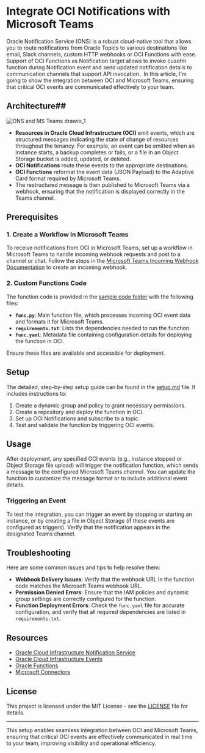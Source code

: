 # Integrate OCI Notifications with Microsoft Teams
Oracle Notification Service (ONS) is a robust cloud-native tool that allows you to route notifications from Oracle Topics to various destinations like email, Slack channels, custom HTTP webhooks or OCI Functions with ease.
Support of OCI Functions as Notification target allows to invoke cusotm function during Notification event and send updated notification details to communication channels that support API invocation. 
In this article, I'm going to show the integration between OCI and Microsoft Teams, ensuring that critical OCI events are communicated effectively to your team.

## Architecture##

![ONS and MS Teams drawio_1](https://github.com/user-attachments/assets/e241e0d3-c255-4101-8d32-4e89a465d41b)

- **Resources in Oracle Cloud Infrastructure (OCI)** emit events, which are structured messages indicating the state of change of resources throughout the tenancy. For example, an event can be emitted when an instance starts, a backup completes or fails, or a file in an Object Storage bucket is added, updated, or deleted.
- **OCI Notifications** route these events to the appropriate destinations.
- **OCI Functions** reformat the event data (JSON Payload) to the Adaptive Card format required by Microsoft Teams.
- The restructured message is then published to Microsoft Teams via a webhook, ensuring that the notification is displayed correctly in the Teams channel.

## Prerequisites

### 1. Create a Workflow in Microsoft Teams

To receive notifications from OCI in Microsoft Teams, set up a workflow in Microsoft Teams to handle incoming webhook requests and post to a channel or chat. Follow the steps in the [Microsoft Teams Incoming Webhook Documentation](https://docs.microsoft.com/microsoftteams/platform/webhooks-and-connectors/how-to/add-incoming-webhook) to create an incoming webhook.

### 2. Custom Functions Code

The function code is provided in the [sample code folder](https://github.com/angeline-hilda/OCI-Notifications/tree/9007f51a4a3a94e9b7b71e33064d3f3cdeaa7308/sample%20code) with the following files:

- **`func.py`**: Main function file, which processes incoming OCI event data and formats it for Microsoft Teams.
- **`requirements.txt`**: Lists the dependencies needed to run the function.
- **`func.yaml`**: Metadata file containing configuration details for deploying the function in OCI.

Ensure these files are available and accessible for deployment.

## Setup

The detailed, step-by-step setup guide can be found in the [setup.md](https://github.com/angeline-hilda/OCI-Notifications/blob/912b9de7b995c35d606780f3148e2e67334496a4/setup%20guide.md) file. It includes instructions to:

1. Create a dynamic group and policy to grant necessary permissions.
2. Create a repository and deploy the function in OCI.
3. Set up OCI Notifications and subscribe to a topic.
4. Test and validate the function by triggering OCI events.

## Usage

After deployment, any specified OCI events (e.g., instance stopped or Object Storage file upload) will trigger the notification function, which sends a message to the configured Microsoft Teams channel. You can update the function to customize the message format or to include additional event details.

### Triggering an Event

To test the integration, you can trigger an event by stopping or starting an instance, or by creating a file in Object Storage (if these events are configured as triggers). Verify that the notification appears in the designated Teams channel.

## Troubleshooting

Here are some common issues and tips to help resolve them:

- **Webhook Delivery Issues**: Verify that the webhook URL in the function code matches the Microsoft Teams webhook URL.
- **Permission Denied Errors**: Ensure that the IAM policies and dynamic group settings are correctly configured for the function.
- **Function Deployment Errors**: Check the `func.yaml` file for accurate configuration, and verify that all required dependencies are listed in `requirements.txt`.

## Resources

- [Oracle Cloud Infrastructure Notification Service](https://docs.oracle.com/en-us/iaas/Content/Notification/Concepts/notificationoverview.htm)
- [Oracle Cloud Infrastructure Events](https://docs.oracle.com/en-us/iaas/Content/Events/Concepts/eventsoverview.htm)
- [Oracle Functions](https://docs.oracle.com/en-us/iaas/Content/Functions/Concepts/functionsoverview.htm)
- [Microsoft Connectors](https://learn.microsoft.com/en-us/microsoftteams/platform/webhooks-and-connectors/how-to/connectors-using?tabs=cURL%2Ctext1)

## License

This project is licensed under the MIT License - see the [LICENSE](https://github.com/angeline-hilda/OCI-Notifications/tree/main?tab=MIT-1-ov-file) file for details.

---

This setup enables seamless integration between OCI and Microsoft Teams, ensuring that critical OCI events are effectively communicated in real time to your team, improving visibility and operational efficiency.

   



